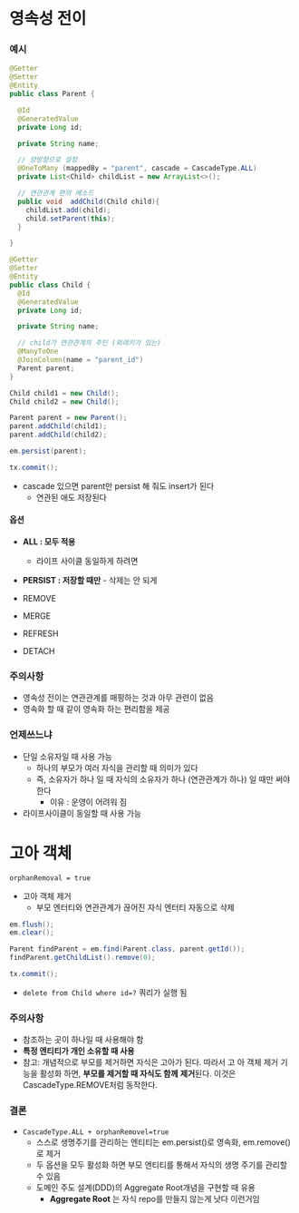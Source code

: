 # 영속성 전이 

### 예시

```java
@Getter
@Setter
@Entity
public class Parent {

  @Id
  @GeneratedValue
  private Long id;

  private String name;

  // 양방향으로 설정
  @OneToMany (mappedBy = "parent", cascade = CascadeType.ALL)  
  private List<Child> childList = new ArrayList<>();

  // 연관관계 편의 메소드
  public void  addChild(Child child){
    childList.add(child);
    child.setParent(this);
  }

}

```

```java
@Getter
@Setter
@Entity
public class Child {
  @Id
  @GeneratedValue
  private Long id;

  private String name;

  // child가 연관관계의 주인 (외래키가 있는)
  @ManyToOne
  @JoinColumn(name = "parent_id")
  Parent parent;
}
```

```java
Child child1 = new Child();
Child child2 = new Child();

Parent parent = new Parent();
parent.addChild(child1);
parent.addChild(child2);

em.persist(parent);

tx.commit();
```

- cascade 있으면 parent만 persist 해 줘도 insert가 된다 
  - 연관된 애도 저장된다 

#### 옵션

- **ALL : 모두 적용**

  - 라이프 사이클 동일하게 하려면 

- **PERSIST : 저장할 때만** - 삭제는 안 되게

- REMOVE

- MERGE

- REFRESH

- DETACH

  

### 주의사항

- 영속성 전이는 연관관계를 매핑하는 것과 아무 관련이 없음
- 영속화 할 때 같이 영속화 하는 편리함을 제공



### 언제쓰느냐

- 단일 소유자일 때 사용 가능 
  - 하나의 부모가 여러 자식을 관리할 때 의미가 있다 
  - 즉, 소유자가 하나 일 때 자식의 소유자가 하나 (연관관계가 하나) 일 때만 써야 한다
    - 이유 : 운영이 어려워 짐 
- 라이프사이클이 동일할 때 사용 가능



# 고아 객체

`orphanRemoval = true`

- 고아 객체 제거 
  - 부모 엔터티와 연관관계가 끊어진 자식 엔터티 자동으로 삭제

```java
em.flush();
em.clear();

Parent findParent = em.find(Parent.class, parent.getId()); 
findParent.getChildList().remove(0);

tx.commit();
```

- `delete from Child where id=?` 쿼리가 실행 됨



### 주의사항

- 참조하는 곳이 하나일 때 사용해야 함
- **특정 엔티티가 개인 소유할 때 사용**
- 참고: 개념적으로 부모를 제거하면 자식은 고아가 된다. 따라서 고
  아 객체 제거 기능을 활성화 하면, **부모를 제거할 때 자식도 함께**
  **제거**된다. 이것은 CascadeType.REMOVE처럼 동작한다.



### 결론

- `CascadeType.ALL + orphanRemovel=true ` 
  - 스스로 생명주기를 관리하는 엔티티는 em.persist()로 영속화,  em.remove()로 제거 
  - 두 옵션을 모두 활성화 하면 부모 엔티티를 통해서 자식의 생명 주기를 관리할 수 있음
  - 도메인 주도 설계(DDD)의 Aggregate Root개념을 구현할 때 유용
    - **Aggregate Root** 는 자식 repo를 만들지 않는게 낫다 이런거임 